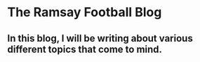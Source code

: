 # The Ramsay Football Blog
## In this blog, I will be writing about various different topics that come to mind. 
